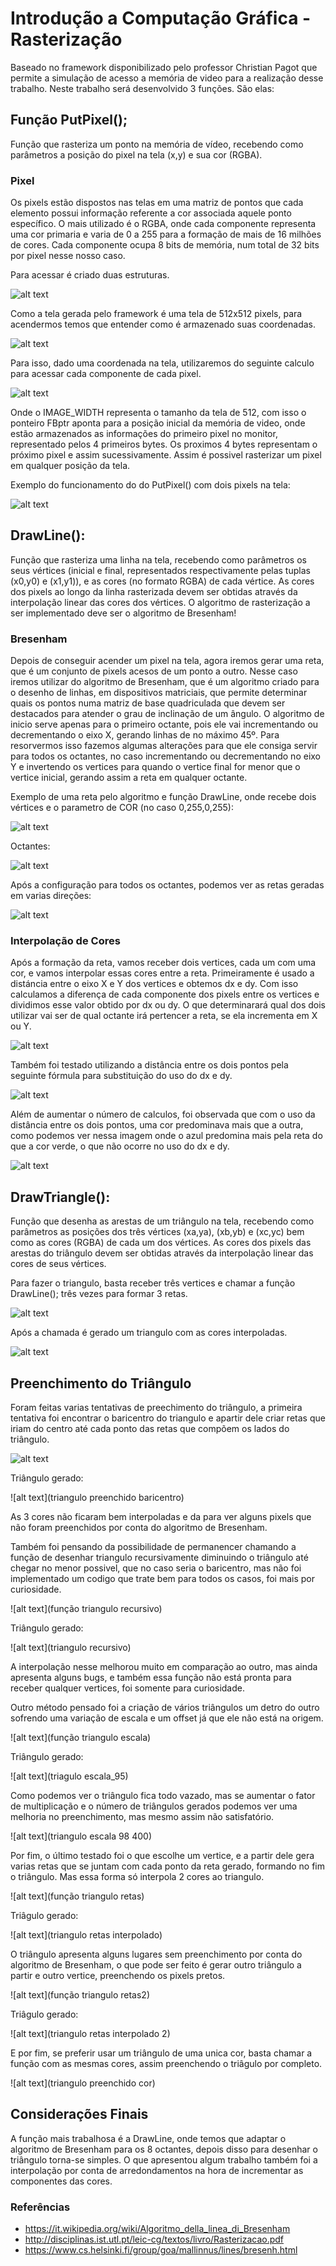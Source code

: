 # Introdução a Computação Gráfica - Rasterização
     
Baseado no framework disponibilizado pelo professor Christian Pagot que permite a simulação de acesso a memória de video para a realização desse trabalho. Neste trabalho será desenvolvido 3 funções. São elas:


## Função PutPixel();

Função que rasteriza um ponto na memória de vídeo, recebendo como parâmetros a
posição do pixel na tela (x,y) e sua cor (RGBA).

### Pixel

Os pixels estão dispostos nas telas em uma matriz de pontos que cada elemento possui informação referente a cor associada aquele ponto específico. O mais utilizado é o RGBA, onde cada componente representa uma cor primaria e varia de 0 a 255 para a formação de mais de 16 milhões de cores. Cada componente ocupa 8 bits de memória, num total de 32 bits por pixel nesse nosso caso.

Para acessar é criado duas estruturas.

![alt text](https://github.com/Lucasmq/computacao-grafica-t1/blob/master/imagens/struct.jpg)

Como a tela gerada pelo framework é uma tela de 512x512 pixels, para acendermos temos que entender como é armazenado suas coordenadas.

![alt text](https://github.com/Lucasmq/computacao-grafica-t1/blob/master/imagens/pixels.png)

Para isso, dado uma coordenada na tela, utilizaremos do seguinte calculo para acessar cada componente de cada pixel.

![alt text](https://github.com/Lucasmq/computacao-grafica-t1/blob/master/imagens/putpixel.jpg)

Onde o IMAGE_WIDTH representa o tamanho da tela de 512, com isso o ponteiro FBptr aponta para a posição inicial da memória de video, onde estão armazenados as informações do primeiro pixel no monitor, representado pelos 4 primeiros bytes. Os proximos 4 bytes representam o próximo pixel e assim sucessivamente. Assim é possivel rasterizar um pixel em qualquer posição da tela.

Exemplo do funcionamento do do PutPixel() com dois pixels na tela:

![alt text](https://github.com/Lucasmq/computacao-grafica-t1/blob/master/imagens/putpixel_funcionando.jpg)


	
## DrawLine():

Função que rasteriza uma linha na tela, recebendo como parâmetros os seus vértices
(inicial e final, representados respectivamente pelas tuplas (x0,y0) e (x1,y1)), e as cores (no
formato RGBA) de cada vértice. As cores dos pixels ao longo da linha rasterizada devem ser
obtidas através da interpolação linear das cores dos vértices. O algoritmo de rasterização a ser
implementado deve ser o algoritmo de Bresenham!

### Bresenham

Depois de conseguir acender um pixel na tela, agora iremos gerar uma reta, que é um conjunto de pixels acesos de um ponto a outro. Nesse caso iremos utilizar do algoritmo de Bresenham, que é um algoritmo criado para o desenho de linhas, em dispositivos matriciais, que permite determinar quais os pontos numa matriz de base quadriculada que devem ser destacados para atender o grau de inclinação de um ângulo.
O algoritmo de inicio serve apenas para o primeiro octante, pois ele vai incrementando ou decrementando o eixo X, gerando linhas de no máximo 45º. Para resorvermos isso fazemos algumas alterações para que ele consiga servir para todos os octantes, no caso incrementando ou decrementando no eixo Y e invertendo os vertices para quando o vertice final for menor que o vertice inicial, gerando assim a reta em qualquer octante.

Exemplo de uma reta pelo algoritmo e função DrawLine, onde recebe dois vértices e o parametro de COR (no caso 0,255,0,255):

![alt text](https://github.com/Lucasmq/computacao-grafica-t1/blob/master/imagens/reta.jpg)

Octantes:

![alt text](https://github.com/Lucasmq/computacao-grafica-t1/blob/master/imagens/octantes_real.png)

Após a configuração para todos os octantes, podemos ver as retas geradas em varias direções:

![alt text](https://github.com/Lucasmq/computacao-grafica-t1/blob/master/imagens/retas_octantes.jpg)

### Interpolação de Cores

Após a formação da reta, vamos receber dois vertices, cada um com uma cor, e vamos interpolar essas cores entre a reta. Primeiramente é usado a distáncia entre o eixo X e Y dos vertices e obtemos dx e dy. Com isso calculamos a diferença de cada componente dos pixels entre os vertices e dividimos esse valor obtido por dx ou dy. O que determinarará qual dos dois utilizar vai ser de qual octante irá pertencer a reta, se ela incrementa em X ou Y.

![alt text](https://github.com/Lucasmq/computacao-grafica-t1/blob/master/imagens/reta_interpolada.jpg)

Também foi testado utilizando a distância entre os dois pontos pela seguinte fórmula para substituição do uso do dx e dy.

![alt text](https://github.com/Lucasmq/computacao-grafica-t1/blob/master/imagens/figura_dista_entre_pontos.jpg)

Além de aumentar o número de calculos, foi observada que com o uso da distância entre os dois pontos, uma cor predominava mais que a outra, como podemos ver nessa imagem onde o azul predomina mais pela reta do que a cor verde, o que não ocorre no uso do dx e dy.
 
![alt text](https://github.com/Lucasmq/computacao-grafica-t1/blob/master/imagens/reta_interpolada_dist.jpg)

## DrawTriangle(): 
	
Função que desenha as arestas de um triângulo na tela, recebendo como
parâmetros as posições dos três vértices (xa,ya), (xb,yb) e (xc,yc) bem como as cores (RGBA)
de cada um dos vértices. As cores dos pixels das arestas do triângulo devem ser obtidas através
da interpolação linear das cores de seus vértices.

Para fazer o triangulo, basta receber três vertices e chamar a função DrawLine(); três vezes para formar 3 retas.

![alt text](https://github.com/Lucasmq/computacao-grafica-t1/blob/master/imagens/drawTriangle.jpg)

Após a chamada é gerado um triangulo com as cores interpoladas.

![alt text](https://github.com/Lucasmq/computacao-grafica-t1/blob/master/imagens/triangulo_interpolado_vazio.jpg)

## Preenchimento do Triângulo

Foram feitas varias tentativas de preechimento do triângulo, a primeira tentativa foi encontrar o baricentro do triangulo e apartir dele criar retas que iriam do centro até cada ponto das retas que compõem os lados do triângulo.


![alt text](função_baricentro)

Triângulo gerado:

![alt text](triangulo preenchido baricentro)

As 3 cores não ficaram bem interpoladas e da para ver alguns pixels que não foram preenchidos por conta do algoritmo de Bresenham.

Também foi pensando da possibilidade de permanencer chamando a função de desenhar triangulo recursivamente diminuindo o triângulo até chegar no menor possivel, que no caso seria o baricentro, mas não foi implementado um codigo que trate bem para todos os casos, foi mais por curiosidade.

![alt text](função triangulo recursivo)

Triângulo gerado:

![alt text](triangulo recursivo)

A interpolação nesse melhorou muito em comparação ao outro, mas ainda apresenta alguns bugs, e também essa função não está pronta para receber qualquer vertices, foi somente para curiosidade.


Outro método pensado foi a criação de vários triângulos um detro do outro sofrendo uma variação de escala e um offset já que ele não está na origem.

![alt text](função triangulo escala)

Triângulo gerado:

![alt text](triagulo escala_95)

Como podemos ver o triângulo fica todo vazado, mas se aumentar o fator de multiplicação e o número de triângulos gerados podemos ver uma melhoria no preenchimento, mas mesmo assim não satisfatório.

![alt text](triangulo escala 98 400)


Por fim, o último testado foi o que escolhe um vertice, e a partir dele gera varias retas que se juntam com cada ponto da reta gerado, formando no fim o triângulo. Mas essa forma só interpola 2 cores ao triangulo.

![alt text](função triangulo retas)

Triâgulo gerado:

![alt text](triangulo retas interpolado)

O triângulo apresenta alguns lugares sem preenchimento por conta do algoritmo de Bresenham, o que pode ser feito é gerar outro triângulo a partir e outro vertice, preenchendo os pixels pretos.

![alt text](função triangulo retas2)

Triâgulo gerado:

![alt text](triangulo retas interpolado 2)

E por fim, se preferir usar um triângulo de uma unica cor, basta chamar a função com as mesmas cores, assim preenchendo o triâgulo por completo.

![alt text](triangulo preenchido cor)

## Considerações Finais

A função mais trabalhosa é a DrawLine, onde temos que adaptar o algoritmo de Bresenham para os 8 octantes, depois disso para desenhar o triângulo torna-se simples. O que apresentou algum trabalho também foi a interpolação por conta de arredondamentos na hora de incrementar as componentes das cores.

### Referências

- https://it.wikipedia.org/wiki/Algoritmo_della_linea_di_Bresenham
- http://disciplinas.ist.utl.pt/leic-cg/textos/livro/Rasterizacao.pdf
- https://www.cs.helsinki.fi/group/goa/mallinnus/lines/bresenh.html



